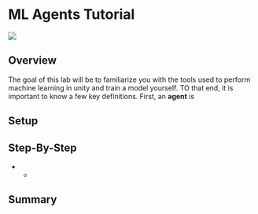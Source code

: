 ﻿# ML Agents Tutorial

![](https://cdn-images-1.medium.com/max/500/1*p6ahiOqtwW6mxgk-WCDvlg.jpeg)

## Overview

The goal of this lab will be to familiarize you with the tools used to perform machine learning in unity and train a model yourself. TO that end, it is important to know a few key definitions. First, an **agent** is


## Setup


## Step-By-Step

* 
  *

## Summary

